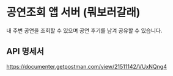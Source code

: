 # 공연조회 앱 서버 (뭐보러갈래)
내 주변 공연을 조회할 수 있으며 공연 후기를 남겨 공유할 수 있습니다.



## API 명세서

https://documenter.getpostman.com/view/21511142/VUxNQng4
